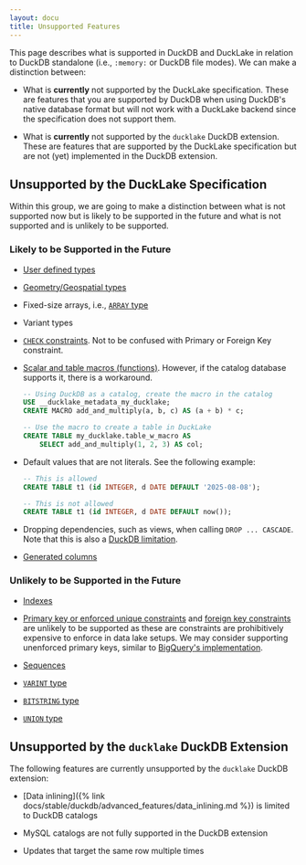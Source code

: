 ```yaml
---
layout: docu
title: Unsupported Features
---
```


This page describes what is supported in DuckDB and DuckLake in relation to DuckDB standalone (i.e., `:memory:` or DuckDB file modes). We can make a distinction between:

- What is **currently** not supported by the DuckLake specification. These are features that you are supported by DuckDB when using DuckDB's native database format but will not work with a DuckLake backend since the specification does not support them.

- What is **currently** not supported by the `ducklake` DuckDB extension. These are features that are supported by the DuckLake specification but are not (yet) implemented in the DuckDB extension.

## Unsupported by the DuckLake Specification

Within this group, we are going to make a distinction between what is not supported now but is likely to be supported in the future and what is not supported and is unlikely to be supported.

### Likely to be Supported in the Future

- [User defined types](https://duckdb.org/docs/stable/sql/statements/create_type)

- [Geometry/Geospatial types](https://duckdb.org/docs/stable/core_extensions/spatial/overview)

- Fixed-size arrays, i.e., [`ARRAY` type](https://duckdb.org/docs/stable/sql/data_types/array)

- Variant types

- [`CHECK` constraints](https://duckdb.org/docs/stable/sql/constraints#check-constraint). Not to be confused with Primary or Foreign Key constraint.

- [Scalar and table macros (functions)](https://duckdb.org/docs/stable/sql/statements/create_macro#examples). However, if the catalog database supports it, there is a workaround.

  ```sql
  -- Using DuckDB as a catalog, create the macro in the catalog
  USE __ducklake_metadata_my_ducklake;
  CREATE MACRO add_and_multiply(a, b, c) AS (a + b) * c;

  -- Use the macro to create a table in DuckLake
  CREATE TABLE my_ducklake.table_w_macro AS
      SELECT add_and_multiply(1, 2, 3) AS col;
  ```

- Default values that are not literals. See the following example:

  ```sql
  -- This is allowed
  CREATE TABLE t1 (id INTEGER, d DATE DEFAULT '2025-08-08');

  -- This is not allowed
  CREATE TABLE t1 (id INTEGER, d DATE DEFAULT now());
  ```

- Dropping dependencies, such as views, when calling `DROP ... CASCADE`. Note that this is also a [DuckDB limitation](https://duckdb.org/docs/stable/sql/statements/drop#dependencies-on-views).

- [Generated columns](https://duckdb.org/docs/stable/sql/statements/create_table#generated-columns)

### Unlikely to be Supported in the Future

- [Indexes](https://duckdb.org/docs/stable/sql/indexes)

- [Primary key or enforced unique constraints](https://duckdb.org/docs/stable/sql/constraints#primary-key-and-unique-constraint) and [foreign key constraints](https://duckdb.org/docs/stable/sql/constraints#foreign-keys) are unlikely to be supported as these are constraints are prohibitively expensive to enforce in data lake setups. We may consider supporting unenforced primary keys, similar to [BigQuery's implementation](https://cloud.google.com/bigquery/docs/primary-foreign-keys).

- [Sequences](https://duckdb.org/docs/stable/sql/statements/create_sequence)

- [`VARINT` type](https://duckdb.org/docs/stable/sql/data_types/numeric#variable-integer)

- [`BITSTRING` type](https://duckdb.org/docs/stable/sql/data_types/bitstring)

- [`UNION` type](https://duckdb.org/docs/stable/sql/data_types/union)

## Unsupported by the `ducklake` DuckDB Extension

The following features are currently unsupported by the `ducklake` DuckDB extension: 

- [Data inlining]({% link docs/stable/duckdb/advanced_features/data_inlining.md %}) is limited to DuckDB catalogs

- MySQL catalogs are not fully supported in the DuckDB extension

- Updates that target the same row multiple times
